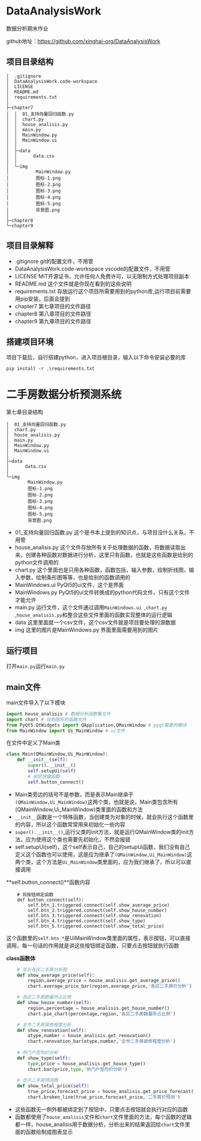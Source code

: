 # DataAnalysisWork
数据分析期末作业

github地址：https://github.com/xinghai-org/DataAnalysisWork

## 项目目录结构

```
│  .gitignore
│  DataAnalysisWork.code-workspace
│  LICENSE
│  README.md
│  requirements.txt
│
├─chapter7
│  │  01_支持向量回归函数.py
│  │  chart.py
│  │  house_analisis.py
│  │  main.py
│  │  MainWindow.py
│  │  MainWindow.ui
│  │
│  ├─data
│  │      data.csv
│  │
│  └─img
│          MainWindow.py
│          图标-1.png
│          图标-2.png
│          图标-3.png
│          图标-4.png
│          图标-5.png
│          背景图.png
│
├─chapter8
└─chapter9
```

## 项目目录解释

- .gitignore	git的配置文件，不用管
-  DataAnalysisWork.code-workspace      vscode的配置文件，不用管
- LICENSE       MIT开源证书，允许任何人免费许可，以无限制方式处理项目副本
- README.md        这个文件就是你现在看到的这些说明
-  requirements.txt        存放运行这个项目所需要用到的python库,运行项目前需要用pip安装，后面会提到
- chapter7       第七章项目的文件路径
- chapter8       第八章项目的文件路径
- chapter9       第九章项目的文件路径

## 搭建项目环境

项目下载后，自行搭建python，进入项目根目录，输入以下命令安装必要的库

```
pip install -r .\requirements.txt
```



# 二手房数据分析预测系统

第七章目录结构

```
│  01_支持向量回归函数.py
│  chart.py
│  house_analisis.py
│  main.py
│  MainWindow.py
│  MainWindow.ui
│
├─data
│      data.csv
│
└─img
        MainWindow.py
        图标-1.png
        图标-2.png
        图标-3.png
        图标-4.png
        图标-5.png
        背景图.png
```

- 01_支持向量回归函数.py       这个是书本上提到的知识点，与项目没什么关系，不用管
- house_analisis.py        这个文件存放所有关于处理数据的函数，将数据读取出来，创建各种函数对数据进行分析，这里只有函数，也就是这些函数是给别的python文件调用的
- chart.py   这个里面也是只用各种函数，函数包括，输入参数，绘制折线图，输入参数，绘制条形图等等，也是给别的函数调用的
- MainWindows.ui       PyQt5的ui文件，这个是界面
- MainWindows.py       PyQt5的ui文件转换成的python代码文件，只有这个文件才能允许
- main.py         运行文件，这个文件通过调用`MainWindows.ui `,`chart.py `,`house_analisis.py`和整合这些文件里面的函数实现整体的运行逻辑
- data 这里里面就一个csv文件，这个csv文件就是项目要处理的源数据
- img       这里的图片是MainWindows.py 界面里面需要用到的图片

## 运行项目

打开`main.py`运行`main.py`

## main文件

main文件导入了以下模块

```python
import house_analisis # 数据分析函数集文件
import chart # 绘制图形的函数文件
from PyQt5.QtWidgets import QApplication,QMainWindow # pyqt需要的模块
from MainWindow import Ui_MainWindow # ui文件
```

在文件中定义了Main类

```python
class Main(QMainWindow,Ui_MainWindow):
    def __init__(self):
        super().__init__()
        self.setupUi(self)
        # 绑定按键函数
        self.button_connect()
```

- Main类旁边的括号不是参数，而是表示Main继承于`(QMainWindow,Ui_MainWindow)`这两个类，也就是说，Main类包含所有(QMainWindow,Ui_MainWindow)类里面的函数和方法
- `__init__`函数是一个特殊函数，当创建类为对象的时候，就会执行这个函数里的内容，所以这个函数常常用来初始化一些内容
- `super().__init__()`,运行父类的init方法，就是运行QMainWindow类的init方法，应为使用这个类也需要先初始化，不然会报错
- self.setupUi(self)，这个self表示自己，自己的setupUi函数，我们没有自己定义这个函数也可以使用，这是应为继承了`(QMainWindow,Ui_MainWindow)`这两个类，这个方法是`Ui_MainWindow`类里面的，应为我们继承了，所以可以直接调用

**self.button_connect()**函数内容

```
    # 将按钮绑定函数
    def button_connect(self):
        self.btn_1.triggered.connect(self.show_average_price)
        self.btn_2.triggered.connect(self.show_house_number)
        self.btn_3.triggered.connect(self.show_renovation)
        self.btn_4.triggered.connect(self.show_type)
        self.btn_5.triggered.connect(self.show_total_price)
```

这个函数里的`self.btn_*`是UiMainWindow类里面的属性，表示按钮，可以直接调用，每一句话的作用就是讲这些按钮绑定函数，只要点击按钮就执行函数

**class函数体**

```python
    # 显示各区二手房分析图
    def show_average_price(self):
        region,average_price = house_analisis.get_average_price()
        chart.average_price_bar(region,average_price,'各区二手房价分析')

    # 各区二手房数量所占比例
    def show_house_number(self):
        region,percentage = house_analisis.get_house_number()
        chart.pie_chart(percentage,region,'各区二手房数量所占比例')

    # 全市二手房装修程度分析
    def show_renovation(self):
        atype,number = house_analisis.get_renovation()
        chart.renovation_bar(atype,number,'全市二手房装修程度分析')
    
    # 热门户型均价分析
    def show_type(self):
        type,price = house_analisis.get_house_type()
        chart.bar(price,type,'热门户型均价分析')
    
    # 显示二手房预测图
    def show_total_price(self):
        true_price,forecast_price = house_analisis.get_price_forecast()
        chart.broken_line(true_price,forecast_price,'二手房价预测')
```

- 这些函数无一例外都被绑定到了按钮中，只要点击按钮就会执行对应的函数
- 函数都使用了`house_analisis`文件和`chart`文件里面的方法，每个函数的逻辑都一样，house_analisis用于数据分析，分析出来的结果返回给`chart`文件里面的函数绘制成图表显示
